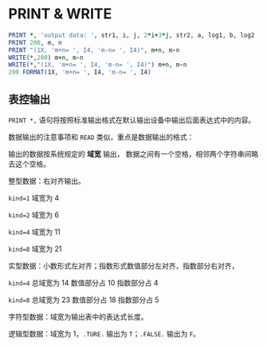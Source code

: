 # PRINT & WRITE

```fortran
PRINT *, 'output data: ', str1, i, j, 2*i+3*j, str2, a, log1, b, log2 
PRINT 200, m, n
PRINT "(1X, 'm+n= ', I4, 'm-n= ', I4)", m+n, m-n
WRITE(*,200) m+n, m-n
WRITE(*,"(1X, 'm+n= ', I4, 'm-n= ', I4)") m+n, m-n
200 FORMAT(1X, 'm+n= ', I4, 'm-n= ', I4)
```

## 表控输出

`PRINT *,` 语句将按照标准输出格式在默认输出设备中输出后面表达式中的内容。

数据输出的注意事项和 `READ` 类似，重点是数据输出的格式：

输出的数据按系统规定的 **域宽** 输出，
数据之间有一个空格，相邻两个字符串间略去这个空格。

整型数据：右对齐输出。

`kind=1` 域宽为 4

`kind=2` 域宽为 6

`kind=4` 域宽为 11

`kind=8` 域宽为 21

实型数据：小数形式左对齐；指数形式数值部分左对齐，指数部分右对齐，

`kind=4` 总域宽为 14 数值部分占 10 指数部分占 4

`kind=8` 总域宽为 23 数值部分占 18 指数部分占 5

字符型数据：域宽为输出表中的表达式长度。

逻辑型数据：域宽为 1，`.TURE.` 输出为 `T`；`.FALSE.` 输出为 `F`。

